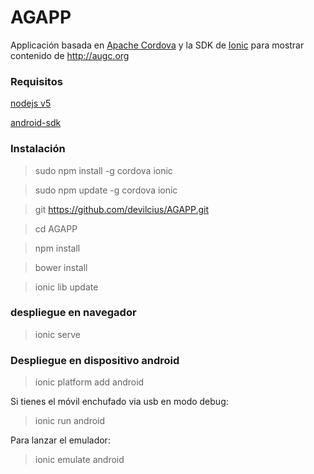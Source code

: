 # AGAPP

Applicación basada en [Apache Cordova](https://cordova.apache.org/) y la SDK de [Ionic](http://ionicframework.com/) para mostrar contenido de http://augc.org

### Requisitos

[nodejs v5](https://nodejs.org/en/)

[android-sdk](http://developer.android.com/sdk/installing/index.html)

### Instalación

>sudo npm install -g cordova ionic

>sudo npm update -g cordova ionic

>git https://github.com/devilcius/AGAPP.git

>cd AGAPP

>npm install

>bower install

>ionic lib update

### despliegue en navegador

>ionic serve

### Despliegue en dispositivo android

>ionic platform add android

Si tienes el móvil enchufado via usb en modo debug:
>ionic run android

Para lanzar el emulador:
>ionic emulate android

